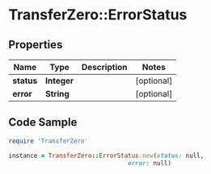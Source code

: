 # TransferZero::ErrorStatus

## Properties

Name | Type | Description | Notes
------------ | ------------- | ------------- | -------------
**status** | **Integer** |  | [optional] 
**error** | **String** |  | [optional] 

## Code Sample

```ruby
require 'TransferZero'

instance = TransferZero::ErrorStatus.new(status: null,
                                 error: null)
```


